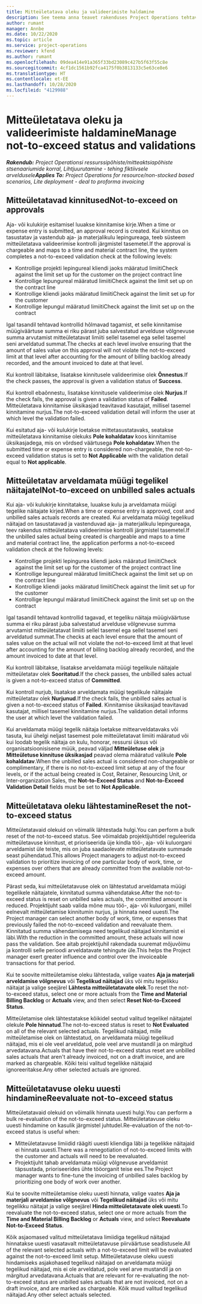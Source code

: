 ```yaml
---
title: Mitteületatava oleku ja valideerimiste haldamine
description: See teema anna teavet rakenduses Project Operations tehtavatest mitteületatava limiidi kontrollidest.
author: rumant
manager: Annbe
ms.date: 10/22/2020
ms.topic: article
ms.service: project-operations
ms.reviewer: kfend
ms.author: rumant
ms.openlocfilehash: 09dea414e91a365f33bd23089c427b5f63f55c8e
ms.sourcegitcommit: 4cf1dc1561b92fca4175f0b3813133c5e63ce8e6
ms.translationtype: HT
ms.contentlocale: et-EE
ms.lasthandoff: 10/28/2020
ms.locfileid: "4129988"
---
```

# <a name="manage-not-to-exceed-status-and-validations"></a><span data-ttu-id="f62a0-103">Mitteületatava oleku ja valideerimiste haldamine</span><span class="sxs-lookup"><span data-stu-id="f62a0-103">Manage not-to-exceed status and validations</span></span> 

<span data-ttu-id="f62a0-104">_**Rakendub:** Project Operationsi ressurssipõhiste/mitteaktsiapõhiste stsenaariumide korral,  Lihtjuurutamine - tehing fiktiivsele arveldusele_</span><span class="sxs-lookup"><span data-stu-id="f62a0-104">_**Applies To:** Project Operations for resource/non-stocked based scenarios, Lite deployment - deal to proforma invoicing_</span></span>

## <a name="not-to-exceed-on-approvals"></a><span data-ttu-id="f62a0-105">Mitteületatavad kinnitused</span><span class="sxs-lookup"><span data-stu-id="f62a0-105">Not-to-exceed on approvals</span></span>

<span data-ttu-id="f62a0-106">Aja- või kulukirje esitamisel luuakse kinnitamise kirje.</span><span class="sxs-lookup"><span data-stu-id="f62a0-106">When a time or expense entry is submitted, an approval record is created.</span></span> <span data-ttu-id="f62a0-107">Kui kinnitus on tasustatav ja vastendub aja- ja materjalikulu lepingureaga, teeb süsteem mitteületatava valideerimise kontrolli järgmistel tasemetel.</span><span class="sxs-lookup"><span data-stu-id="f62a0-107">If the approval is chargeable and maps to a time and material contract line, the system completes a not-to-exceed validation check at the following levels:</span></span>

  - <span data-ttu-id="f62a0-108">Kontrollige projekti lepingureal kliendi jaoks määratud limiiti</span><span class="sxs-lookup"><span data-stu-id="f62a0-108">Check against the limit set up for the customer on the project contract line</span></span>
  - <span data-ttu-id="f62a0-109">Kontrollige lepungureal määratud limiiti</span><span class="sxs-lookup"><span data-stu-id="f62a0-109">Check against the limit set up on the contract line</span></span>
  - <span data-ttu-id="f62a0-110">Kontrollige kliendi jaoks määratud limiiti</span><span class="sxs-lookup"><span data-stu-id="f62a0-110">Check against the limit set up for the customer</span></span>
  - <span data-ttu-id="f62a0-111">Kontrollige lepungul määratud limiiti</span><span class="sxs-lookup"><span data-stu-id="f62a0-111">Check against the limit set up on the contract</span></span>

<span data-ttu-id="f62a0-112">Igal tasandil tehtavad kontrollid hõlmavad tagamist, et selle kinnitamise müügiväärtuse summa ei riku pärast juba salvestatud arvelduse võlgnevuse summa arvutamist mitteületatavat limiiti sellel tasemel ega sellel tasemel seni arveldatud summat.</span><span class="sxs-lookup"><span data-stu-id="f62a0-112">The checks at each level involve ensuring that the amount of sales value on this approval will not violate the not-to-exceed limit at that level after accounting for the amount of billing backlog already recorded, and the amount invoiced to date at that level.</span></span>

<span data-ttu-id="f62a0-113">Kui kontroll läbitakse, lisatakse kinnitusele valideerimise olek **Õnnestus**.</span><span class="sxs-lookup"><span data-stu-id="f62a0-113">If the check passes, the approval is given a validation status of **Success**.</span></span>

<span data-ttu-id="f62a0-114">Kui kontroll ebaõnnestu, lisatakse kinnitusele valideerimise olek **Nurjus**.</span><span class="sxs-lookup"><span data-stu-id="f62a0-114">If the check fails, the approval is given a validation status of **Failed**.</span></span> <span data-ttu-id="f62a0-115">Mitteületatava kinnitamise üksikasjad teavitavad kasutajat, millisel tasemel kinnitamine nurjus.</span><span class="sxs-lookup"><span data-stu-id="f62a0-115">The not-to-exceed validation detail will inform the user at which level the validation failed.</span></span>

<span data-ttu-id="f62a0-116">Kui esitatud aja- või kulukirje loetakse mittetasustatavaks, seatakse mitteületatava kinnitamise olekuks **Pole kohaldatav** koos kinnitamise üksikasjadega, mis on võrdsed väärtusega **Pole kohaldatav**.</span><span class="sxs-lookup"><span data-stu-id="f62a0-116">When the submitted time or expense entry is considered non-chargeable, the not-to-exceed validation status is set to **Not Applicable** with the validation detail equal to **Not applicable**.</span></span>

## <a name="not-to-exceed-on-unbilled-sales-actuals"></a><span data-ttu-id="f62a0-117">Mitteületatav arveldamata müügi tegelikel näitajatel</span><span class="sxs-lookup"><span data-stu-id="f62a0-117">Not-to-exceed on unbilled sales actuals</span></span>

<span data-ttu-id="f62a0-118">Kui aja- või kulukirje kinnitatakse, luuakse kulu ja arveldamata müügi tegelike näitajate kirjed.</span><span class="sxs-lookup"><span data-stu-id="f62a0-118">When a time or expense entry is approved, cost and unbilled sales actuals records are created.</span></span> <span data-ttu-id="f62a0-119">Kui arveldamata müügi tegelikud näitajad on tasustatavad ja vastenduvad aja- ja materjalikulu lepingureaga, teev rakendus mitteületatava valideerimise kontrolli järgmistel tasemetel.</span><span class="sxs-lookup"><span data-stu-id="f62a0-119">If the unbilled sales actual being created is chargeable and maps to a time and material contract line, the application performs a not-to-exceed validation check at the following levels:</span></span>

  - <span data-ttu-id="f62a0-120">Kontrollige projekti lepingurea kliendi jaoks määratud limiiti</span><span class="sxs-lookup"><span data-stu-id="f62a0-120">Check against the limit set up for the customer of the project contract line</span></span>
  - <span data-ttu-id="f62a0-121">Kontrollige lepungureal määratud limiiti</span><span class="sxs-lookup"><span data-stu-id="f62a0-121">Check against the limit set up on the contract line</span></span>
  - <span data-ttu-id="f62a0-122">Kontrollige kliendi jaoks määratud limiiti</span><span class="sxs-lookup"><span data-stu-id="f62a0-122">Check against the limit set up for the customer</span></span>
  - <span data-ttu-id="f62a0-123">Kontrollige lepungul määratud limiiti</span><span class="sxs-lookup"><span data-stu-id="f62a0-123">Check against the limit set up on the contract</span></span>

<span data-ttu-id="f62a0-124">Igal tasandil tehtavad kontrollid tagavad, et tegeliku näitaja müügiväärtuse summa ei riku pärast juba salvestatud arvelduse võlgnevuse summa arvutamist mitteületatavat limiiti sellel tasemel ega sellel tasemel seni arveldatud summat.</span><span class="sxs-lookup"><span data-stu-id="f62a0-124">The checks at each level ensure that the amount of sales value on the actual will not violate the not-to-exceed limit at that level after accounting for the amount of billing backlog already recorded, and the amount invoiced to date at that level.</span></span>

<span data-ttu-id="f62a0-125">Kui kontroll läbitakse, lisatakse arveldamata müügi tegelikule näitajale mitteületatav olek **Sooritatud**.</span><span class="sxs-lookup"><span data-stu-id="f62a0-125">If the check passes, the unbilled sales actual is given a not-to-exceed status of **Committed**.</span></span>

<span data-ttu-id="f62a0-126">Kui kontroll nurjub, lisatakse arveldamata müügi tegelikule näitajale mitteületatav olek **Nurjunud**.</span><span class="sxs-lookup"><span data-stu-id="f62a0-126">If the check fails, the unbilled sales actual is given a not-to-exceed status of **Failed**.</span></span> <span data-ttu-id="f62a0-127">Kinnitamise üksikasjad teavitavad kasutajat, millisel tasemel kinnitamine nurjus.</span><span class="sxs-lookup"><span data-stu-id="f62a0-127">The validation detail informs the user at which level the validation failed.</span></span>

<span data-ttu-id="f62a0-128">Kui arveldamata müügi tegelik näitaja loetakse mittearveldatavaks või tasuta, kui ühelgi neljast tasemest pole mitteületatavat limiiti määratud või kui loodab tegelik näitaja on kulu, honorar, ressursi üksus või organisatsioonisisene müük, peavad väljad **Mitteületuse olek** ja **Mitteületuse kinnituse üksikasjad** peavad olema määratud valikule **Pole kohaldatav**.</span><span class="sxs-lookup"><span data-stu-id="f62a0-128">When the unbilled sales actual is considered non-chargeable or complimentary, if there is no not-to-exceed limit setup at any of the four levels, or if the actual being created is Cost, Retainer, Resourcing Unit, or Inter-organization Sales, the **Not-to-Exceed Status** and **Not-to-Exceed Validation Detail** fields must be set to **Not Applicable**.</span></span>

## <a name="reset-the-not-to-exceed-status"></a><span data-ttu-id="f62a0-129">Mitteületatava oleku lähtestamine</span><span class="sxs-lookup"><span data-stu-id="f62a0-129">Reset the not-to-exceed status</span></span>

<span data-ttu-id="f62a0-130">Mitteületatavaid olekuid on võimalik lähtestada hulgi.</span><span class="sxs-lookup"><span data-stu-id="f62a0-130">You can perform a bulk reset of the not-to-exceed status.</span></span> <span data-ttu-id="f62a0-131">See võimaldab projektijuhtidel reguleerida mitteületavuse kinnitust, et prioriseerida üje kindla töö-, aja- või kuluorgani arveldamist üle teiste, mis on juba saadaolevate mitteületatavate summade seast pühendatud.</span><span class="sxs-lookup"><span data-stu-id="f62a0-131">This allows Project managers to adjust not-to-exceed validation to prioritize invoicing of one particular body of work, time, or expenses over others that are already committed from the available not-to-exceed amount.</span></span>

<span data-ttu-id="f62a0-132">Pärast seda, kui mitteületatavuse olek on lähtestatud arveldamata müügi tegelikele näitajatele, kinnitatud summa vähendatakse.</span><span class="sxs-lookup"><span data-stu-id="f62a0-132">After the not-to-exceed status is reset on unbilled sales actuals, the committed amount is reduced.</span></span> <span data-ttu-id="f62a0-133">Projektijuht saab valida mõne muu töö-, aja- või kuluorgani, millel eelnevalt mitteületamise kinnitumin nurjus, ja hinnata need uuesti.</span><span class="sxs-lookup"><span data-stu-id="f62a0-133">The Project manager can select another body of work, time, or expenses that previously failed the not-to-exceed validation and reevaluate them.</span></span> <span data-ttu-id="f62a0-134">Kinnitatud summa vähendamisega need tegelikud näitajad kinnitamist ei läbi.</span><span class="sxs-lookup"><span data-stu-id="f62a0-134">With the reduction in the committed amount, these actuals will now pass the validation.</span></span> <span data-ttu-id="f62a0-135">See aitab projektijuhil rakendada suuremat mõjuvõimu ja kontrolli selle perioodi arveldatavate tehingute üle.</span><span class="sxs-lookup"><span data-stu-id="f62a0-135">This helps the Project manager exert greater influence and control over the invoiceable transactions for that period.</span></span>

<span data-ttu-id="f62a0-136">Kui te soovite mitteületamise oleku lähtestada, valige vaates **Aja ja materjali arveldamise võlgnevus** või **Tegelikud näitajad** üks või mitu tegelikku näitajat ja valige seejärel **Lähtesta mitteületatavate olek**.</span><span class="sxs-lookup"><span data-stu-id="f62a0-136">To reset the not-to-exceed status, select one or more actuals from the **Time and Material Billing Backlog** or **Actuals** view, and then select **Reset Not-to-Exceed Status**.</span></span>

<span data-ttu-id="f62a0-137">Mitteületamise olek lähtestatakse kõikidel seotud valitud tegelikel näitajatel olekule **Pole hinnatud**.</span><span class="sxs-lookup"><span data-stu-id="f62a0-137">The not-to-exceed status is reset to **Not Evaluated** on all of the relevant selected actuals.</span></span> <span data-ttu-id="f62a0-138">Tegelikud näitajad, mille mitteületamise olek on lähtestatud, on arveldamata müügi tegelikud näitajad, mis ei ole veel arveldatud, pole veel arve mustandil ja on märgitud arvedatavana.</span><span class="sxs-lookup"><span data-stu-id="f62a0-138">Actuals that have their not-to-exceed status reset are unbilled sales actuals that aren't already invoiced, not on a draft invoice, and are marked as chargeable.</span></span> <span data-ttu-id="f62a0-139">Kõiki teisi valitud tegelikke näitajaid ignoreeritakse.</span><span class="sxs-lookup"><span data-stu-id="f62a0-139">Any other selected actuals are ignored.</span></span>

## <a name="reevaluate-not-to-exceed-status"></a><span data-ttu-id="f62a0-140">Mitteületatavuse oleku uuesti hindamine</span><span class="sxs-lookup"><span data-stu-id="f62a0-140">Reevaluate not-to-exceed status</span></span>

<span data-ttu-id="f62a0-141">Mitteületatavaid olekuid on võimalik hinnata uuesti hulgi.</span><span class="sxs-lookup"><span data-stu-id="f62a0-141">You can perform a bulk re-evaluation of the not-to-exceed status.</span></span> <span data-ttu-id="f62a0-142">Mitteületatavuse oleku uuesti hindamine on kasulik järgmistel juhtudel.</span><span class="sxs-lookup"><span data-stu-id="f62a0-142">Re-evaluation of the not-to-exceed status is useful when:</span></span>

  - <span data-ttu-id="f62a0-143">Mitteületatavuse limiidid räägiti uuesti kliendiga läbi ja tegelikke näitajaid ei hinnata uuesti.</span><span class="sxs-lookup"><span data-stu-id="f62a0-143">There was a renegotiation of not-to-exceed limits with the customer and actuals will need to be reevaluated.</span></span>
  - <span data-ttu-id="f62a0-144">Projektijuht tahab arveldamata müügi võlgnevuse arveldamist täpsustada, prioriseerides ühte tööorganit teise ees.</span><span class="sxs-lookup"><span data-stu-id="f62a0-144">The Project manager wants to fine-tune the invoicing of unbilled sales backlog by prioritizing one body of work over another.</span></span>

<span data-ttu-id="f62a0-145">Kui te soovite mitteületamise oleku uuesti hinnata, valige vaates **Aja ja materjali arveldamise võlgnevus** või **Tegelikud näitajad** üks või mitu tegelikku näitajat ja valige seejärel **Hinda mitteületatavate olek uuesti**.</span><span class="sxs-lookup"><span data-stu-id="f62a0-145">To reevaluate the not-to-exceed status, select one or more actuals from the **Time and Material Billing Backlog** or **Actuals** view, and select **Reevaluate Not-to-Exceed Status**.</span></span>

<span data-ttu-id="f62a0-146">Kõik asjaomased valitud mitteületatava limiidiga tegelikud näitajad hinnatakse uuesti vasatavalt mitteületatavuse piirväärtuse seadistusele.</span><span class="sxs-lookup"><span data-stu-id="f62a0-146">All of the relevant selected actuals with a not-to-exceed limit will be evaluated against the not-to-exceed limit setup.</span></span> <span data-ttu-id="f62a0-147">Mitteületatavuse oleku uuesti hindamiseks asjakohased tegelikud näitajad on arveldamata müügi tegelikud näitajad, mis ei ole arveldatud, pole veel arve mustandil ja on märgitud arvedatavana.</span><span class="sxs-lookup"><span data-stu-id="f62a0-147">Actuals that are relevant for re-evaluating the not-to-exceed status are unbilled sales actuals that are not invoiced, not on a draft invoice, and are marked as chargeable.</span></span> <span data-ttu-id="f62a0-148">Kõik muud valitud tegelikud näitajad.</span><span class="sxs-lookup"><span data-stu-id="f62a0-148">Any other select actuals selected.</span></span>
